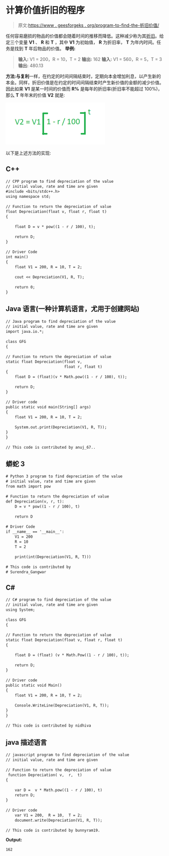 # 计算价值折旧的程序

> 原文:[https://www . geesforgeks . org/program-to-find-the-折旧价值/](https://www.geeksforgeeks.org/program-to-find-the-depreciation-of-value/)

任何容易磨损的物品的价值都会随着时间的推移而降低。这种减少称为其[折旧](https://en.wikipedia.org/wiki/Depreciation)。给定三个变量 **V1** 、 **R** 和 **T** ，其中 **V1** 为初始值， **R** 为折旧率， **T** 为年内时间。任务是找到 **T** 年后物品的价值。
**举例:**

> **输入:** V1 = 200，R = 10，T = 2
> **输出:** 162
> **输入:** V1 = 560，R = 5，T = 3
> **输出:** 480.13

**方法:**与**复利**一样，在约定的时间间隔结束时，定期向本金增加利息，以产生新的本金。同样，折旧价值是在约定的时间间隔结束时产生新价值的金额的减少价值。
因此如果 **V1** 是某一时间的价值而 **R%** 是每年的折旧率(折旧率不能超过 100%)，那么 **T** 年年末的价值 **V2** 就是:

![](img/372a3f8139f011713be213fcbba9a124.png)

以下是上述方法的实现:

## C++

```
// CPP program to find depreciation of the value
// initial value, rate and time are given
#include <bits/stdc++.h>
using namespace std;

// Function to return the depreciation of value
float Depreciation(float v, float r, float t)
{

    float D = v * pow((1 - r / 100), t);

    return D;
}

// Driver Code
int main()
{
    float V1 = 200, R = 10, T = 2;

    cout << Depreciation(V1, R, T);

    return 0;
}
```

## Java 语言(一种计算机语言，尤用于创建网站)

```
// Java program to find depreciation of the value
// initial value, rate and time are given
import java.io.*;

class GFG
{

// Function to return the depreciation of value
static float Depreciation(float v,
                          float r, float t)
{
    float D = (float)(v * Math.pow((1 - r / 100), t));

    return D;
}

// Driver code
public static void main(String[] args)
{
    float V1 = 200, R = 10, T = 2;

    System.out.print(Depreciation(V1, R, T));
}
}

// This code is contributed by anuj_67..
```

## 蟒蛇 3

```
# Python 3 program to find depreciation of the value
# initial value, rate and time are given
from math import pow

# Function to return the depreciation of value
def Depreciation(v, r, t):
    D = v * pow((1 - r / 100), t)

    return D

# Driver Code
if __name__ == '__main__':
    V1 = 200
    R = 10
    T = 2

    print(int(Depreciation(V1, R, T)))

# This code is contributed by
# Surendra_Gangwar
```

## C#

```
// C# program to find depreciation of the value
// initial value, rate and time are given
using System;

class GFG
{

// Function to return the depreciation of value
static float Depreciation(float v, float r, float t)
{

    float D = (float) (v * Math.Pow((1 - r / 100), t));

    return D;
}

// Driver code
public static void Main()
{
    float V1 = 200, R = 10, T = 2;

    Console.WriteLine(Depreciation(V1, R, T));
}
}

// This code is contributed by nidhiva
```

## java 描述语言

```
// javascript program to find depreciation of the value
// initial value, rate and time are given

// Function to return the depreciation of value
 function Depreciation( v,  r,  t)
{

    var D =  v * Math.pow((1 - r / 100), t)
    return D;
}

// Driver code
    var V1 = 200,  R = 10,  T = 2;
    document.write(Depreciation(V1, R, T));

// This code is contributed by bunnyram19. 
```

**Output:** 

```
162
```